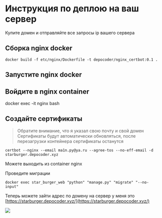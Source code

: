 # Инструкция по деплою на ваш сервер

Купите домен и отправляйте все запросы ip вашего сервера

## Сборка nginx docker
```shell
docker build -f etc/nginx/Dockerfile -t depocoder/nginx_certbot:0.1 .
```

## Запустите nginx docker

## Войдите в nginx container
docker exec -it nginx bash

## Создайте сертификаты
> Обратите внимание, что я указал свою почту и свой домен
> Сертификаты будут автоматически обновляться, после перезагрузки контейнера сертификаты останутся
```shell
certbot --nginx --email ma1n.py@ya.ru --agree-tos --no-eff-email -d starburger.depocoder.xyz
```

Можете выходить из container nginx

Проведите миграции
```shell
docker exec star_burger_web "python" "manage.py" "migrate" "--no-input"
```

Теперь можете зайти адрес по домену на сервер у меня это  [https://starburger.depocoder.xyz/](https://starburger.depocoder.xyz/)

![](https://i.imgur.com/6eIGuKj.png)

